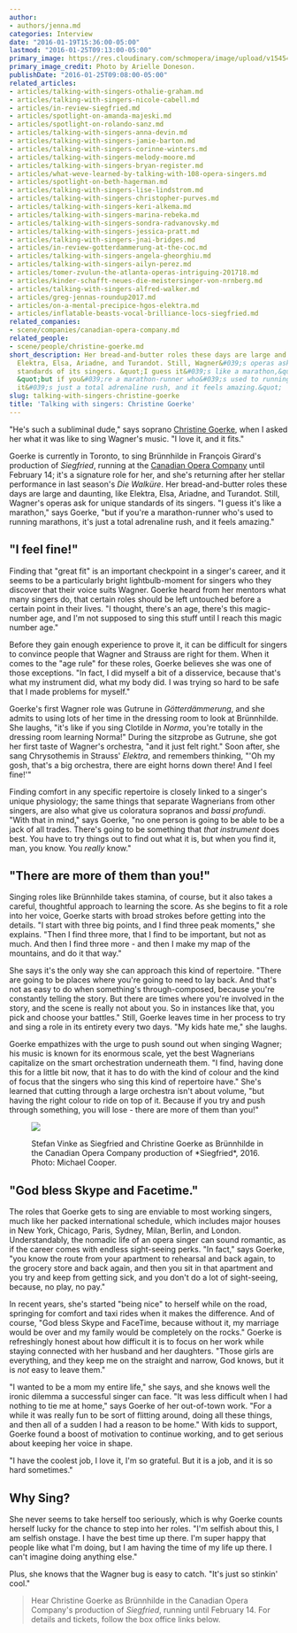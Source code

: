 ```yaml
---
author:
- authors/jenna.md
categories: Interview
date: "2016-01-19T15:36:00-05:00"
lastmod: "2016-01-25T09:13:00-05:00"
primary_image: https://res.cloudinary.com/schmopera/image/upload/v1545409169/media/webhook-uploads/1453235943435/2016-01-19---Christine-Goerke---pc---Arielle-Doneson.jpg.jpg
primary_image_credit: Photo by Arielle Doneson.
publishDate: "2016-01-25T09:08:00-05:00"
related_articles:
- articles/talking-with-singers-othalie-graham.md
- articles/talking-with-singers-nicole-cabell.md
- articles/in-review-siegfried.md
- articles/spotlight-on-amanda-majeski.md
- articles/spotlight-on-rolando-sanz.md
- articles/talking-with-singers-anna-devin.md
- articles/talking-with-singers-jamie-barton.md
- articles/talking-with-singers-corinne-winters.md
- articles/talking-with-singers-melody-moore.md
- articles/talking-with-singers-bryan-register.md
- articles/what-weve-learned-by-talking-with-108-opera-singers.md
- articles/spotlight-on-beth-hagerman.md
- articles/talking-with-singers-lise-lindstrom.md
- articles/talking-with-singers-christopher-purves.md
- articles/talking-with-singers-keri-alkema.md
- articles/talking-with-singers-marina-rebeka.md
- articles/talking-with-singers-sondra-radvanovsky.md
- articles/talking-with-singers-jessica-pratt.md
- articles/talking-with-singers-jnai-bridges.md
- articles/in-review-gotterdammerung-at-the-coc.md
- articles/talking-with-singers-angela-gheorghiu.md
- articles/talking-with-singers-ailyn-perez.md
- articles/tomer-zvulun-the-atlanta-operas-intriguing-201718.md
- articles/kinder-schafft-neues-die-meistersinger-von-nrnberg.md
- articles/talking-with-singers-alfred-walker.md
- articles/greg-jennas-roundup2017.md
- articles/on-a-mental-precipice-hgos-elektra.md
- articles/inflatable-beasts-vocal-brilliance-locs-siegfried.md
related_companies:
- scene/companies/canadian-opera-company.md
related_people:
- scene/people/christine-goerke.md
short_description: Her bread-and-butter roles these days are large and daunting, like
  Elektra, Elsa, Ariadne, and Turandot. Still, Wagner&#039;s operas ask for unique
  standards of its singers. &quot;I guess it&#039;s like a marathon,&quot; says Goerke,
  &quot;but if you&#039;re a marathon-runner who&#039;s used to running marathons,
  it&#039;s just a total adrenaline rush, and it feels amazing.&quot;
slug: talking-with-singers-christine-goerke
title: 'Talking with singers: Christine Goerke'
---
```


"He's such a subliminal dude," says soprano [Christine Goerke](/scene/people/christine-goerke/), when I asked her what it was like to sing Wagner's music. "I love it, and it fits."

Goerke is currently in Toronto, to sing Brünnhilde in François Girard's production of *Siegfried*, running at the [Canadian Opera Company](/scene/people/canadian-opera-company/) until February 14; it's a signature role for her, and she's returning after her stellar performance in last season's *Die Walküre*. Her bread-and-butter roles these days are large and daunting, like Elektra, Elsa, Ariadne, and Turandot. Still, Wagner's operas ask for unique standards of its singers. "I guess it's like a marathon," says Goerke, "but if you're a marathon-runner who's used to running marathons, it's just a total adrenaline rush, and it feels amazing."

## "I feel fine!"

Finding that "great fit" is an important checkpoint in a singer's career, and it seems to be a particularly bright lightbulb-moment for singers who they discover that their voice suits Wagner. Goerke heard from her mentors what many singers do, that certain roles should be left untouched before a certain point in their lives. "I thought, there's an age, there's this magic-number age, and I'm not supposed to sing this stuff until I reach this magic number age." 

Before they gain enough experience to prove it, it can be difficult for singers to convince people that Wagner and Strauss are right for them. When it comes to the "age rule" for these roles, Goerke believes she was one of those exceptions. "In fact, I did myself a bit of a disservice, because that's what my instrument did, what my body did. I was trying so hard to be safe that I made problems for myself."

Goerke's first Wagner role was Gutrune in *Götterdämmerung*, and she admits to using lots of her time in the dressing room to look at Brünnhilde. She laughs, "it's like if you sing Clotilde in *Norma*, you're totally in the dressing room learning Norma!" During the sitzprobe as Gutrune, she got her first taste of Wagner's orchestra, "and it just felt right." Soon after, she sang Chrysothemis in Strauss' *Elektra*, and remembers thinking, "'Oh my gosh, that's a big orchestra, there are eight horns down there! And I feel fine!'"

Finding comfort in any specific repertoire is closely linked to a singer's unique physiology; the same things that separate Wagnerians from other singers, are also what give us coloratura sopranos and *bassi profundi*. "With that in mind," says Goerke, "no one person is going to be able to be a jack of all trades. There's going to be something that *that instrument* does best. You have to try things out to find out what it is, but when you find it, man, you know. You *really* know."

## "There are more of them than you!"

Singing roles like Brünnhilde takes stamina, of course, but it also takes a careful, thoughtful approach to learning the score. As she begins to fit a role into her voice, Goerke starts with broad strokes before getting into the details. "I start with three big points, and I find three peak moments," she explains. "Then I find three more, that I find to be important, but not as much. And then I find three more - and then I make my map of the mountains, and do it that way."

She says it's the only way she can approach this kind of repertoire. "There are going to be places where you're going to need to lay back. And that's not as easy to do when something's through-composed, because you're constantly telling the story. But there are times where you're involved in the story, and the scene is really not about you. So in instances like that, you pick and choose your battles." Still, Goerke leaves time in her process to try and sing a role in its entirety every two days. "My kids hate me," she laughs.

Goerke empathizes with the urge to push sound out when singing Wagner; his music is known for its enormous scale, yet the best Wagnerians capitalize on the smart orchestration underneath them. "I find, having done this for a little bit now, that it has to do with the kind of colour and the kind of focus that the singers who sing this kind of repertoire have." She's learned that cutting through a large orchestra isn't about volume, "but having the right colour to ride on top of it. Because if you try and push through something, you will lose - there are more of them than you!"

<figure data-type="image">

![](https://res.cloudinary.com/schmopera/image/upload/v1545409169/media/webhook-uploads/1453606907035/Siegfried-4492---resized.jpg.jpg)
<figcaption>Stefan Vinke as Siegfried and Christine Goerke as Brünnhilde in the Canadian Opera Company production of *Siegfried*, 2016. Photo: Michael Cooper.</figcaption>
</figure>

## "God bless Skype and Facetime."

The roles that Goerke gets to sing are enviable to most working singers, much like her packed international schedule, which includes major houses in New York, Chicago, Paris, Sydney, Milan, Berlin, and London. Understandably, the nomadic life of an opera singer can sound romantic, as if the career comes with endless sight-seeing perks. "In fact," says Goerke, "you know the route from your apartment to rehearsal and back again, to the grocery store and back again, and then you sit in that apartment and you try and keep from getting sick, and you don't do a lot of sight-seeing, because, no play, no pay."

In recent years, she's started "being nice" to herself while on the road, springing for comfort and taxi rides when it makes the difference. And of course, "God bless Skype and FaceTime, because without it, my marriage would be over and my family would be completely on the rocks." Goerke is refreshingly honest about how difficult it is to focus on her work while staying connected with her husband and her daughters. "Those girls are everything, and they keep me on the straight and narrow, God knows, but it is *not* easy to leave them."

"I wanted to be a mom my entire life," she says, and she knows well the ironic dilemma a successful singer can face. "It was less difficult when I had nothing to tie me at home," says Goerke of her out-of-town work. "For a while it was really fun to be sort of flitting around, doing all these things, and then all of a sudden I had a reason to be home." With kids to support, Goerke found a boost of motivation to continue working, and to get serious about keeping her voice in shape.

"I have the coolest job, I love it, I'm so grateful. But it is a job, and it is so hard sometimes."

## Why Sing?

She never seems to take herself too seriously, which is why Goerke counts herself lucky for the chance to step into her roles. "I'm selfish about this, I am selfish onstage. I have the best time up there. I'm super happy that people like what I'm doing, but I am having the time of my life up there. I can't imagine doing anything else."

Plus, she knows that the Wagner bug is easy to catch. "It's just so stinkin' cool."

>Hear Christine Goerke as Brünnhilde in the Canadian Opera Company's production of *Siegfried*, running until February 14. For details and tickets, follow the box office links below.
